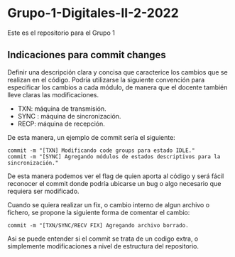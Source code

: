 # Grupo-1-Digitales-II-2-2022
Este es el repositorio para el Grupo 1

## Indicaciones para commit changes
Definir una descripción clara y concisa que caracterice los cambios que se realizan en 
el código. 
Podría utilizarse la siguiente convención para especificar los cambios a
cada módulo, de manera que el docente también lleve claras las modificaciones.
- TXN: máquina de transmisión.
- SYNC : máquina de sincronización.
- RECP: máquina de recepción.

De esta manera, un ejemplo de commit sería el siguiente:
```
commit -m "[TXN] Modificando code groups para estado IDLE."
commit -m "[SYNC] Agregando módulos de estados descriptivos para la sincronización."
```
De esta manera podemos ver el flag de quien aporta al código y será fácil reconocer el commit donde
podría ubicarse un bug o algo necesario que requiera ser modificado.

Cuando se quiera realizar un fix, o cambio interno de algun archivo o fichero, se propone la siguiente forma
de comentar el cambio:

```
commit -m "[TXN/SYNC/RECV FIX] Agregando archivo borrado.
```
Asi se puede entender si el commit se trata de un codigo extra, o simplemente modificaciones a nivel 
de estructura del repositorio.
